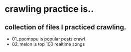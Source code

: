 # crawling practice is..
## collection of files I practiced crawling.
- 01_ppomppu is popular posts crawl
- 02_melon is top 100 realtime songs
